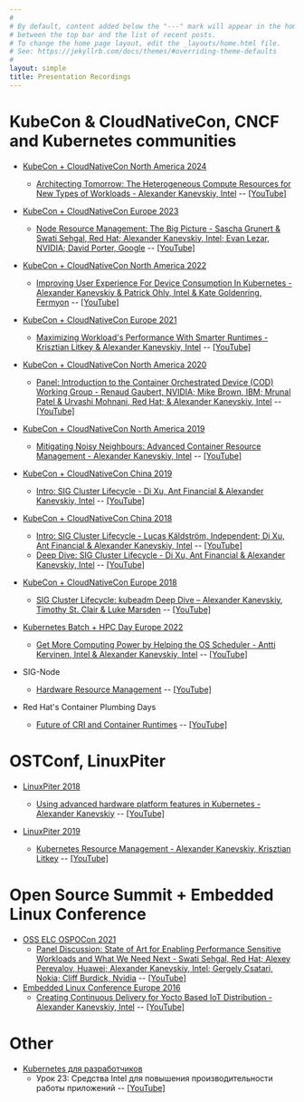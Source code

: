 ```yaml
---
#
# By default, content added below the "---" mark will appear in the home page
# between the top bar and the list of recent posts.
# To change the home page layout, edit the _layouts/home.html file.
# See: https://jekyllrb.com/docs/themes/#overriding-theme-defaults
#
layout: simple
title: Presentation Recordings
---
```


# KubeCon & CloudNativeCon, CNCF and Kubernetes communities

<div align="center">
<div data-iframe-width="150" data-iframe-height="270" data-share-badge-id="0295f579-4b1d-4c1a-9a4e-f2b2199ab7af" data-share-badge-host="https://www.credly.com"></div>
<div data-iframe-width="150" data-iframe-height="270" data-share-badge-id="9129de75-6a92-49af-8b9f-fbb272aceb0e" data-share-badge-host="https://www.credly.com"></div>
<div data-iframe-width="150" data-iframe-height="270" data-share-badge-id="579db438-cd72-43ad-be0c-2a05f5943a1c" data-share-badge-host="https://www.credly.com"></div>
<div data-iframe-width="150" data-iframe-height="270" data-share-badge-id="b900ff39-0e79-40dc-b98e-c6a45dd0ac48" data-share-badge-host="https://www.credly.com"></div>
<div data-iframe-width="150" data-iframe-height="270" data-share-badge-id="b8280b82-75fb-46b0-8f5e-9b06eb25475e" data-share-badge-host="https://www.credly.com"></div>
<div data-iframe-width="150" data-iframe-height="270" data-share-badge-id="40e8a080-0208-4397-8b7a-78f3ff97eb29" data-share-badge-host="https://www.credly.com"></div>
<div data-iframe-width="150" data-iframe-height="270" data-share-badge-id="56d32778-cfe4-4988-b094-8f11ecccea88" data-share-badge-host="https://www.credly.com"></div>
</div>
<div align="center">
<div data-iframe-width="150" data-iframe-height="270" data-share-badge-id="2e8f5496-1ffa-4677-84ca-8ad2b68c2e74" data-share-badge-host="https://www.credly.com"></div>
<div data-iframe-width="150" data-iframe-height="270" data-share-badge-id="7d778fb3-3a92-4b76-bb02-c154217c8559" data-share-badge-host="https://www.credly.com"></div>
<div data-iframe-width="150" data-iframe-height="270" data-share-badge-id="7bfba30b-98ee-463c-8d19-8a3ab8a17db1" data-share-badge-host="https://www.credly.com"></div>
<div data-iframe-width="150" data-iframe-height="270" data-share-badge-id="2734a380-3e9b-4b36-a0ea-8dfebb9d03ba" data-share-badge-host="https://www.credly.com"></div>
<div data-iframe-width="150" data-iframe-height="270" data-share-badge-id="3fcb3f01-6af4-4ca7-88be-51cffd7e99f3" data-share-badge-host="https://www.credly.com"></div>
<div data-iframe-width="150" data-iframe-height="270" data-share-badge-id="3b2b9c18-82af-4a70-871e-08d027f0fac5" data-share-badge-host="https://www.credly.com"></div>
<div data-iframe-width="150" data-iframe-height="270" data-share-badge-id="43ac06fc-fb16-4860-b698-4b3bf9e04aeb" data-share-badge-host="https://www.credly.com"></div>
<div data-iframe-width="150" data-iframe-height="270" data-share-badge-id="087a52d7-bb51-4ce7-acf5-f66e11477f5e" data-share-badge-host="https://www.credly.com"></div>
<div data-iframe-width="150" data-iframe-height="270" data-share-badge-id="8058aac3-1730-45a9-a5ef-8247af0886d7" data-share-badge-host="https://www.credly.com"></div>
<div data-iframe-width="150" data-iframe-height="270" data-share-badge-id="250b9502-289c-4239-bb9e-b6f612c83a15" data-share-badge-host="https://www.credly.com"></div>
<div data-iframe-width="150" data-iframe-height="270" data-share-badge-id="d63dc2e2-ddcb-4d3f-b3fa-ac4b71b5ec84" data-share-badge-host="https://www.credly.com"></div>
</div>
<script type="text/javascript" async src="//cdn.credly.com/assets/utilities/embed.js"></script>

  - [KubeCon + CloudNativeCon North America 2024](https://kccncna2024.sched.com/)
    - [Architecting Tomorrow: The Heterogeneous Compute Resources for New Types of Workloads - Alexander Kanevskiy, Intel](https://sched.co/1i7ke) -- [[YouTube]](https://www.youtube.com/watch?v=jyovyLafMOs)
  - [KubeCon + CloudNativeCon Europe 2023](https://events.linuxfoundation.org/kubecon-cloudnativecon-europe/)
    - [Node Resource Management: The Big Picture - Sascha Grunert & Swati Sehgal, Red Hat; Alexander Kanevskiy, Intel; Evan Lezar, NVIDIA; David Porter, Google](https://sched.co/1HyVB) -- [[YouTube]](https://www.youtube.com/watch?v=LjhgklNNAtA)
  - [KubeCon + CloudNativeCon North America 2022](https://events.linuxfoundation.org/kubecon-cloudnativecon-north-america)
    - [Improving User Experience For Device Consumption In Kubernetes - Alexander Kanevskiy & Patrick Ohly, Intel & Kate Goldenring, Fermyon](https://sched.co/182GN) -- [[YouTube]](https://www.youtube.com/watch?v=0Gnh86queVQ)
  - [KubeCon + CloudNativeCon Europe 2021](https://events.linuxfoundation.org/kubecon-cloudnativecon-europe/)
    - [Maximizing Workload's Performance With Smarter Runtimes - Krisztian Litkey & Alexander Kanevskiy, Intel](https://sched.co/iE1Y) -- [[YouTube]](https://www.youtube.com/watch?v=BwQmjunIsFI)
  - [KubeCon + CloudNativeCon North America 2020](https://events.linuxfoundation.org/kubecon-cloudnativecon-north-america/)
    - [Panel: Introduction to the Container Orchestrated Device (COD) Working Group - Renaud Gaubert, NVIDIA; Mike Brown, IBM; Mrunal Patel & Urvashi Mohnani, Red Hat; & Alexander Kanevskiy, Intel](https://sched.co/ekDv) -- [[YouTube]](https://www.youtube.com/watch?v=1k1sdf4mrpI)
  - [KubeCon + CloudNativeCon North America 2019](https://events19.linuxfoundation.org/events/kubecon-cloudnativecon-north-america-2019/)
    - [Mitigating Noisy Neighbours: Advanced Container Resource Management - Alexander Kanevskiy, Intel](https://sched.co/UabM) -- [[YouTube]](https://www.youtube.com/watch?v=9krJItZYX4U)

  - [KubeCon + CloudNativeCon China 2019](https://events19.lfasiallc.com/events/kubecon-cloudnativecon-china-2019/)
    - [Intro: SIG Cluster Lifecycle - Di Xu, Ant Financial & Alexander Kanevskiy, Intel](https://sched.co/QGOE) -- [[YouTube]](https://www.youtube.com/watch?v=RiYUNfYgR2c)

  - [KubeCon + CloudNativeCon China 2018](https://events19.lfasiallc.com/events/kubecon-cloudnativecon-china-2018/)
    - [Intro: SIG Cluster Lifecycle - Lucas Käldström, Independent; Di Xu, Ant Financial & Alexander Kanevskiy, Intel](https://sched.co/FzHx) -- [[YouTube]](https://www.youtube.com/watch?v=925v4QmEGR8)
    - [Deep Dive: SIG Cluster Lifecycle - Di Xu, Ant Financial & Alexander Kanevskiy, Intel](https://sched.co/FzI2) -- [[YouTube]](https://www.youtube.com/watch?v=gz3QfZ2fAHs)
  - [KubeCon + CloudNativeCon Europe 2018](https://events19.linuxfoundation.org/events/kubecon-cloudnativecon-europe-2018/)
    - [SIG Cluster Lifecycle: kubeadm Deep Dive – Alexander Kanevskiy, Timothy St. Clair & Luke Marsden](https://sched.co/Dro1) -- [[YouTube]](https://www.youtube.com/watch?v=3w5sZSxh4RI)

  - [Kubernetes Batch + HPC Day Europe 2022](https://events.linuxfoundation.org/kubernetes-batch-hpc-day-europe/)
    - [Get More Computing Power by Helping the OS Scheduler - Antti Kervinen, Intel & Alexander Kanevskiy, Intel](https://sched.co/10F0n) -- [[YouTube]](https://www.youtube.com/watch?v=2x91cUR9ER4)

  - SIG-Node
    - [Hardware Resource Management](https://speakerdeck.com/kad/sig-node-2020-05-12-experiences-of-advanced-resource-management-in-kubernetes) -- [[YouTube]](https://www.youtube.com/watch?v=WtEb0oWwA9g)

  - Red Hat's Container Plumbing Days
    - [Future of CRI and Container Runtimes](https://containerplumbing.org/sessions/2023/future_of_cri_an) -- [[YouTube]](https://www.youtube.com/watch?v=jvx929pHSHY)

# OSTConf, LinuxPiter

  - [LinuxPiter 2018](https://ostconf.com/en/events/11688)
    - [Using advanced hardware platform features in Kubernetes - Alexander Kanevskiy](https://ostconf.com/en/materials/2477) -- [[YouTube]](https://www.youtube.com/watch?v=NMlzN6Kein8)

  - [LinuxPiter 2019](https://ostconf.com/en/events/15266)
    - [Kubernetes Resource Management - Alexander Kanevskiy, Krisztian Litkey](https://ostconf.com/en/events/15266/materials/2670) -- [[YouTube]](https://www.youtube.com/watch?v=H7-Ayr515kQ)


# Open Source Summit + Embedded Linux Conference

  - [OSS ELC OSPOCon 2021](https://events.linuxfoundation.org/open-source-summit-north-america/)
    - [Panel Discussion: State of Art for Enabling Performance Sensitive Workloads and What We Need Next - Swati Sehgal, Red Hat; Alexey Perevalov, Huawei; Alexander Kanevskiy, Intel; Gergely Csatari, Nokia; Cliff Burdick, Nvidia](https://sched.co/lATg) -- [[YouTube]](https://www.youtube.com/watch?v=fnMFbGramSU)
  - [Embedded Linux Conference Europe 2016](http://events17.linuxfoundation.org/events/archive/2016/embedded-linux-conference-europe)
    - [Creating Continuous Delivery for Yocto Based IoT Distribution - Alexander Kanevskiy, Intel](https://sched.co/7rrB) -- [[YouTube]](https://youtu.be/pBz3fyTCQzU)


# Other

 - [Kubernetes для разработчиков](https://slurm.io/kubernetes-for-developers-school)
   - Урок 23: Средства Intel для повышения производительности работы приложений -- [[YouTube]](https://www.youtube.com/watch?v=LIqM5qBHwbs)
